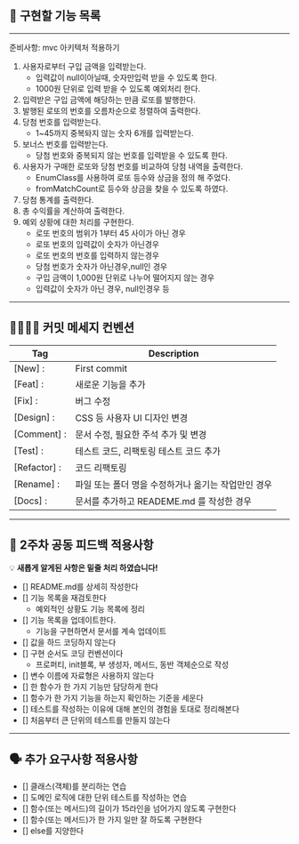 ## 🧾 **구현할 기능 목록**

---
준비사항: mvc 아키텍처 적용하기

1. 사용자로부터 구입 금액을 입력받는다.
    - 입력값이 null이아닐때, 숫자만입력 받을 수 있도록 한다.
    - 1000원 단위로 입력 받을 수 있도록 예외처리 한다.
2. 입력받은 구입 금액에 해당하는 만큼 로또를 발행한다.
3. 발행된 로또의 번호를 오름차순으로 정렬하여 출력한다.
4. 당첨 번호를 입력받는다.
    - 1~45까지 중복돠지 않는 숫자 6개를 입력받는다.
5. 보너스 번호를 입력받는다.
    - 당첨 번호와 중복되지 않는 번호를 입력받을 수 있도록 한다.
6. 사용자가 구매한 로또와 당첨 번호를 비교하여 당첨 내역을 출력한다.
    - EnumClass를 사용하여 로또 등수와 상금을 정의 해 주었다.
    - fromMatchCount로 등수와 상금을 찾을 수 있도록 하였다.
7. 당첨 통계를 출력한다.
8. 총 수익률을 계산하여 출력한다.
9. 예외 상황에 대한 처리를 구현한다.
    - 로또 번호의 범위가 1부터 45 사이가 아닌 경우
    - 로또 번호의 입력값이 숫자가 아닌경우
    - 로또 번호의 번호를 입력하지 않는경우
    - 당첨 번호가 숫자가 아닌경우,null인 경우
    - 구입 금액이 1,000원 단위로 나누어 떨어지지 않는 경우
    - 입력값이 숫자가 아닌 경우, null인경우 등

---

## 🫱🏻‍🫲🏼 **커밋 메세지 컨벤션**

| Tag          | Description                   |
|--------------|-------------------------------|
| [New] :      | First commit                  |
| [Feat] :     | 새로운 기능을 추가                    |
| [Fix] :      | 버그 수정                         |
| [Design] :   | CSS 등 사용자 UI 디자인 변경           |
| [Comment] :  | 문서 수정, 필요한 주석 추가 및 변경         |
| [Test] :     | 테스트 코드, 리팩토링 테스트 코드 추가        |
| [Refactor] : | 코드 리팩토링                       |
| [Rename] :   | 파일 또는 폴더 명을 수정하거나 옮기는 작업만인 경우 |
| [Docs] :   	 | 문서를 추가하고 READEME.md 를 작성한 경우  |

---

## 📢 **2주차 공동 피드백 적용사항**

💡 **새롭게 알게된 사항은 밑줄 처리 하였습니다!**

- [] README.md를 상세히 작성한다
- [] 기능 목록을 재검토한다
    - 예외적인 상황도 기능 목록에 정리
- [] 기능 목록을 업데이트한다.
    - 기능을 구현하면서 문서를 계속 업데이트
- [] 값을 하드 코딩하지 않는다
- [] 구현 순서도 코딩 컨벤션이다
    - 프로퍼티, init블록, 부 생성자, 메서드, 동반 객체순으로 작성
- [] 변수 이름에 자료형은 사용하지 않는다
- [] 한 함수가 한 가지 기능만 담당하게 한다
- [] 함수가 한 가지 기능을 하는지 확인하는 기준을 세운다
- [] 테스트를 작성하는 이유에 대해 본인의 경험을 토대로 정리해본다
- [] 처음부터 큰 단위의 테스트를 만들지 않는다

---

## 🗣️ **추가 요구사항 적용사항**

- [] 클래스(객체)를 분리하는 연습
- [] 도메인 로직에 대한 단위 테스트를 작성하는 연습
- [] 함수(또는 메서드)의 길이가 15라인을 넘어가지 않도록 구현한다
- [] 함수(또는 메서드)가 한 가지 일만 잘 하도록 구현한다
- [] else를 지양한다